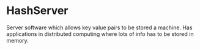 # HashServer
Server software which allows key value pairs to be stored a machine. Has applications in distributed computing where lots of info has to be stored in memory.
